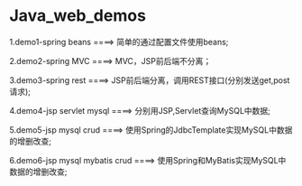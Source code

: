# Java_web_demos

1.demo1-spring beans ====> 简单的通过配置文件使用beans;

2.demo2-spring MVC ====> MVC，JSP前后端不分离；

3.demo3-spring rest ====> JSP前后端分离，调用REST接口(分别发送get,post请求);

4.demo4-jsp servlet mysql ====> 分别用JSP,Servlet查询MySQL中数据;

5.demo5-jsp mysql crud ====> 使用Spring的JdbcTemplate实现MySQL中数据的增删改查;

6.demo6-jsp mysql mybatis crud ====> 使用Spring和MyBatis实现MySQL中数据的增删改查;

